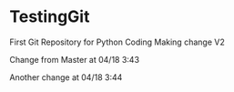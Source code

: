 
# TestingGit

First Git Repository for Python Coding
Making change V2

Change from Master at 04/18 3:43

Another change at 04/18 3:44
